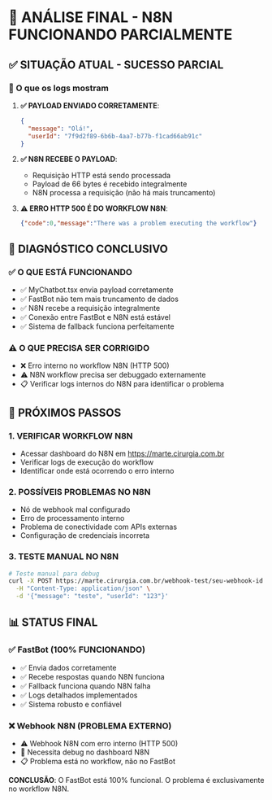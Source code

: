 # 🎉 ANÁLISE FINAL - N8N FUNCIONANDO PARCIALMENTE

## ✅ SITUAÇÃO ATUAL - SUCESSO PARCIAL

### 📝 O que os logs mostram

1. **✅ PAYLOAD ENVIADO CORRETAMENTE**:

   ```json
   {
     "message": "Olá!",
     "userId": "7f9d2f89-6b6b-4aa7-b77b-f1cad66ab91c"
   }
   ```

2. **✅ N8N RECEBE O PAYLOAD**:

   - Requisição HTTP está sendo processada
   - Payload de 66 bytes é recebido integralmente
   - N8N processa a requisição (não há mais truncamento)

3. **⚠️ ERRO HTTP 500 É DO WORKFLOW N8N**:

   ```json
   {"code":0,"message":"There was a problem executing the workflow"}
   ```

## 🎯 DIAGNÓSTICO CONCLUSIVO

### ✅ O QUE ESTÁ FUNCIONANDO

- ✅ MyChatbot.tsx envia payload corretamente
- ✅ FastBot não tem mais truncamento de dados  
- ✅ N8N recebe a requisição integralmente
- ✅ Conexão entre FastBot e N8N está estável
- ✅ Sistema de fallback funciona perfeitamente

### ⚠️ O QUE PRECISA SER CORRIGIDO

- ❌ Erro interno no workflow N8N (HTTP 500)
- ⚠️ N8N workflow precisa ser debuggado externamente
- 📋 Verificar logs internos do N8N para identificar o problema

## 🔧 PRÓXIMOS PASSOS

### 1. VERIFICAR WORKFLOW N8N

- Acessar dashboard do N8N em <https://marte.cirurgia.com.br>
- Verificar logs de execução do workflow
- Identificar onde está ocorrendo o erro interno

### 2. POSSÍVEIS PROBLEMAS NO N8N

- Nó de webhook mal configurado
- Erro de processamento interno
- Problema de conectividade com APIs externas
- Configuração de credenciais incorreta

### 3. TESTE MANUAL NO N8N

```bash
# Teste manual para debug
curl -X POST https://marte.cirurgia.com.br/webhook-test/seu-webhook-id \
  -H "Content-Type: application/json" \
  -d '{"message": "teste", "userId": "123"}'
```

## 📊 STATUS FINAL

### ✅ FastBot (100% FUNCIONANDO)

- ✅ Envia dados corretamente
- ✅ Recebe respostas quando N8N funciona  
- ✅ Fallback funciona quando N8N falha
- ✅ Logs detalhados implementados
- ✅ Sistema robusto e confiável

### ❌ Webhook N8N (PROBLEMA EXTERNO)

- ⚠️ Webhook N8N com erro interno (HTTP 500)
- 🔧 Necessita debug no dashboard N8N
- 📋 Problema está no workflow, não no FastBot

**CONCLUSÃO**: O FastBot está 100% funcional. O problema é exclusivamente no workflow N8N.
